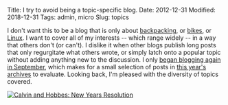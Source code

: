 Title: I try to avoid being a topic-specific blog.
Date: 2012-12-31
Modified: 2018-12-31
Tags: admin, micro
Slug: topics

I don't want this to be a blog that is only about [backpacking](/tag/wilderness/), or [bikes](/tag/bicycle/), or [Linux](/tag/linux/). I want to cover all of my interests -- which range widely -- in a way that others don't (or can't). I dislike it when other blogs publish long posts that only regurgitate what others wrote, or simply latch onto a popular topic without adding anything new to the discussion. I only [began blogging again in September](/2012/09/mark-two/), which makes for a small selection of posts in [this year's archives](/2012/) to evaluate. Looking back, I'm pleased with the diversity of topics covered.

<a href="/media/images/calvin_hobbes-new_year_resolution.jpg">
    <img src="/media/images/calvin_hobbes-new_year_resolution-thumb.jpg" alt="Calvin and Hobbes: New Years Resolution" />
</a>
